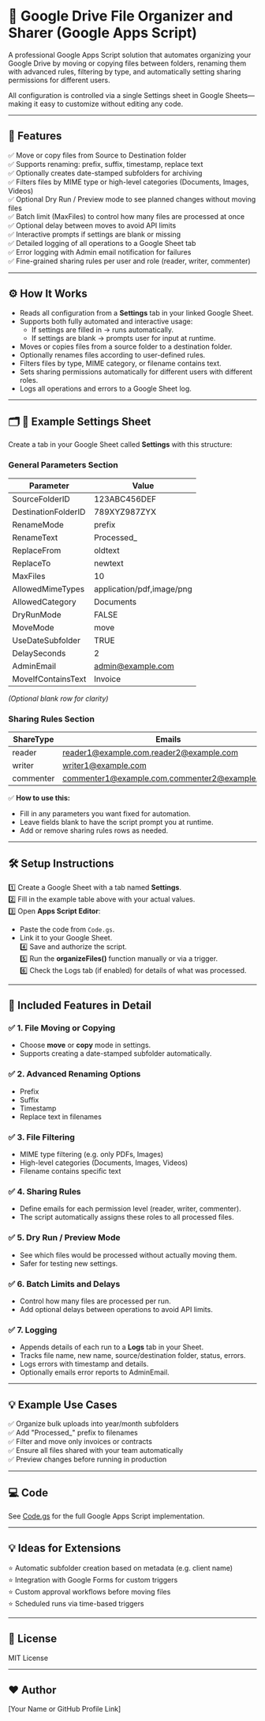 # 📂 Google Drive File Organizer and Sharer (Google Apps Script)

A professional Google Apps Script solution that automates organizing your Google Drive by moving or copying files between folders, renaming them with advanced rules, filtering by type, and automatically setting sharing permissions for different users.  

All configuration is controlled via a single Settings sheet in Google Sheets—making it easy to customize without editing any code.  

---

## 🚀 Features
✅ Move or copy files from Source to Destination folder  
✅ Supports renaming: prefix, suffix, timestamp, replace text  
✅ Optionally creates date-stamped subfolders for archiving  
✅ Filters files by MIME type or high-level categories (Documents, Images, Videos)  
✅ Optional Dry Run / Preview mode to see planned changes without moving files  
✅ Batch limit (MaxFiles) to control how many files are processed at once  
✅ Optional delay between moves to avoid API limits  
✅ Interactive prompts if settings are blank or missing  
✅ Detailed logging of all operations to a Google Sheet tab  
✅ Error logging with Admin email notification for failures  
✅ Fine-grained sharing rules per user and role (reader, writer, commenter)  

---

## ⚙️ How It Works
- Reads all configuration from a **Settings** tab in your linked Google Sheet.  
- Supports both fully automated and interactive usage:
  - If settings are filled in → runs automatically.  
  - If settings are blank → prompts user for input at runtime.  
- Moves or copies files from a source folder to a destination folder.  
- Optionally renames files according to user-defined rules.  
- Filters files by type, MIME category, or filename contains text.  
- Sets sharing permissions automatically for different users with different roles.  
- Logs all operations and errors to a Google Sheet log.  

---

## 🗂️ 📌 Example Settings Sheet

Create a tab in your Google Sheet called **Settings** with this structure:

### **General Parameters Section**

| Parameter               | Value                                         |
|---------------------------|-----------------------------------------------|
| SourceFolderID            | 123ABC456DEF                                |
| DestinationFolderID       | 789XYZ987ZYX                                |
| RenameMode                | prefix                                       |
| RenameText                | Processed_                                   |
| ReplaceFrom               | oldtext                                      |
| ReplaceTo                 | newtext                                      |
| MaxFiles                  | 10                                           |
| AllowedMimeTypes          | application/pdf,image/png                    |
| AllowedCategory           | Documents                                    |
| DryRunMode                | FALSE                                        |
| MoveMode                  | move                                         |
| UseDateSubfolder          | TRUE                                         |
| DelaySeconds              | 2                                            |
| AdminEmail                | admin@example.com                            |
| MoveIfContainsText        | Invoice                                      |

*(Optional blank row for clarity)*

### **Sharing Rules Section**

| ShareType     | Emails                                         |
|----------------|-----------------------------------------------|
| reader         | reader1@example.com,reader2@example.com       |
| writer         | writer1@example.com                           |
| commenter      | commenter1@example.com,commenter2@example.com |

✅ **How to use this:**
- Fill in any parameters you want fixed for automation.
- Leave fields blank to have the script prompt you at runtime.
- Add or remove sharing rules rows as needed.

---

## 🛠️ Setup Instructions

1️⃣ Create a Google Sheet with a tab named **Settings**.  
2️⃣ Fill in the example table above with your actual values.  
3️⃣ Open **Apps Script Editor**:  
   - Paste the code from `Code.gs`.  
   - Link it to your Google Sheet.  
4️⃣ Save and authorize the script.  
5️⃣ Run the **organizeFiles()** function manually or via a trigger.  
6️⃣ Check the Logs tab (if enabled) for details of what was processed.

---

## 🧩 Included Features in Detail

### ✅ 1. File Moving or Copying
- Choose **move** or **copy** mode in settings.
- Supports creating a date-stamped subfolder automatically.

### ✅ 2. Advanced Renaming Options
- Prefix
- Suffix
- Timestamp
- Replace text in filenames

### ✅ 3. File Filtering
- MIME type filtering (e.g. only PDFs, Images)
- High-level categories (Documents, Images, Videos)
- Filename contains specific text

### ✅ 4. Sharing Rules
- Define emails for each permission level (reader, writer, commenter).
- The script automatically assigns these roles to all processed files.

### ✅ 5. Dry Run / Preview Mode
- See which files would be processed without actually moving them.
- Safer for testing new settings.

### ✅ 6. Batch Limits and Delays
- Control how many files are processed per run.
- Add optional delays between operations to avoid API limits.

### ✅ 7. Logging
- Appends details of each run to a **Logs** tab in your Sheet.
- Tracks file name, new name, source/destination folder, status, errors.
- Logs errors with timestamp and details.
- Optionally emails error reports to AdminEmail.

---

## 💡 Example Use Cases
✅ Organize bulk uploads into year/month subfolders  
✅ Add "Processed_" prefix to filenames  
✅ Filter and move only invoices or contracts  
✅ Ensure all files shared with your team automatically  
✅ Preview changes before running in production  

---

## 💻 Code
See [Code.gs](Code.gs) for the full Google Apps Script implementation.

---

## 💡 Ideas for Extensions
⭐ Automatic subfolder creation based on metadata (e.g. client name)  
⭐ Integration with Google Forms for custom triggers  
⭐ Custom approval workflows before moving files  
⭐ Scheduled runs via time-based triggers  

---

## 🪪 License
MIT License

---

## ❤️ Author
[Your Name or GitHub Profile Link]
